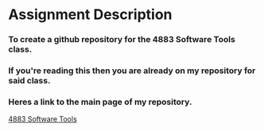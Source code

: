 # Assignment Description
### To create a github repository for the 4883 Software Tools class. 
### If you're reading this then you are already on my repository for said class. 
### Heres a link to the main page of my repository.
[4883 Software Tools](https://github.com/ACHarrison32/4883-SoftwareTools-Harrison/tree/main)
